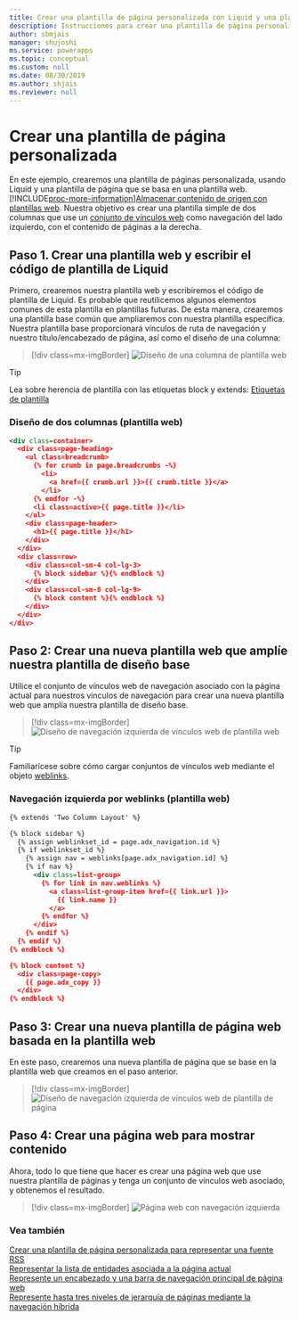 ```yaml
---
title: Crear una plantilla de página personalizada con Liquid y una plantilla de página web para un portal | MicrosoftDocs
description: Instrucciones para crear una plantilla de página personalizada con operadores de Liquid.
author: sbmjais
manager: shujoshi
ms.service: powerapps
ms.topic: conceptual
ms.custom: null
ms.date: 08/30/2019
ms.author: shjais
ms.reviewer: null
---
```


# <a name="create-a-custom-page-template"></a>Crear una plantilla de página personalizada

En este ejemplo, crearemos una plantilla de páginas personalizada, usando Liquid y una plantilla de página que se basa en una plantilla web. [!INCLUDE[proc-more-information](../../../includes/proc-more-information.md)][Almacenar contenido de origen con plantillas web](store-content-web-templates.md). Nuestra objetivo es crear una plantilla simple de dos columnas que use un [conjunto de vínculos web](https://docs.microsoft.com/en-us/dynamics365/customer-engagement/portals/manage-web-links) como navegación del lado izquierdo, con el contenido de páginas a la derecha. 

## <a name="step-1-create-a-web-template-and-write-the-liquid-template-code"></a>Paso 1. Crear una plantilla web y escribir el código de plantilla de Liquid

Primero, crearemos nuestra plantilla web y escribiremos el código de plantilla de Liquid. Es probable que reutilicemos algunos elementos comunes de esta plantilla en plantillas futuras. De esta manera, crearemos una plantilla base común que ampliaremos con nuestra plantilla específica. Nuestra plantilla base proporcionará vínculos de ruta de navegación y nuestro título/encabezado de página, así como el diseño de una columna:

> [!div class=mx-imgBorder]
![Diseño de una columna de plantilla web](../media/web-template-two-column-layout.png "Diseño de una columna de plantilla web")

> [!TIP]
> Lea sobre herencia de plantilla con las etiquetas block y extends: [Etiquetas de plantilla](template-tags.md#extends)

### <a name="two-column-layout-web-template"></a>Diseño de dos columnas (plantilla web)

```xml
<div class=container>
  <div class=page-heading>
    <ul class=breadcrumb>
      {% for crumb in page.breadcrumbs -%}
        <li>
          <a href={{ crumb.url }}>{{ crumb.title }}</a>
        </li>
      {% endfor -%}
      <li class=active>{{ page.title }}</li>
    </ul>
    <div class=page-header>
      <h1>{{ page.title }}</h1>
    </div>
  </div>
  <div class=row>
    <div class=col-sm-4 col-lg-3>
      {% block sidebar %}{% endblock %}
    </div>
    <div class=col-sm-8 col-lg-9>
      {% block content %}{% endblock %}
    </div>
  </div>
</div>
```

## <a name="step-2-create-a-new-web-template-that-extends-our-base-layout-template"></a>Paso 2: Crear una nueva plantilla web que amplíe nuestra plantilla de diseño base

Utilice el conjunto de vínculos web de navegación asociado con la página actual para nuestros vínculos de navegación para crear una nueva plantilla web que amplía nuestra plantilla de diseño base.

> [!div class=mx-imgBorder]
![Diseño de navegación izquierda de vínculos web de plantilla web](../media/web-template-weblinks-left-navigation-layout.png "Diseño de navegación izquierda de vínculos web de plantilla web")  

> [!TIP]
> Familiarícese sobre cómo cargar conjuntos de vínculos web mediante el objeto [weblinks](liquid-objects.md#weblinks).

### <a name="weblinks-left-navigation-web-template"></a>Navegación izquierda por weblinks (plantilla web)

```xml
{% extends 'Two Column Layout' %}

{% block sidebar %}
  {% assign weblinkset_id = page.adx_navigation.id %}
  {% if weblinkset_id %}
    {% assign nav = weblinks[page.adx_navigation.id] %}
    {% if nav %}
      <div class=list-group>
        {% for link in nav.weblinks %}
          <a class=list-group-item href={{ link.url }}>
            {{ link.name }}
          </a>
        {% endfor %}
      </div>
    {% endif %}
  {% endif %}
{% endblock %}

{% block content %}
  <div class=page-copy>
    {{ page.adx_copy }}
  </div>
{% endblock %}
```

## <a name="step-3-create-a-new-page-template-based-on-the-web-template"></a>Paso 3: Crear una nueva plantilla de página web basada en la plantilla web

En este paso, crearemos una nueva plantilla de página que se base en la plantilla web que creamos en el paso anterior.

> [!div class=mx-imgBorder]
![Diseño de navegación izquierda de vínculos web de plantilla de página](../media/page-template-weblinks-left-navigation-layout.png "Diseño de navegación izquierda de vínculos web de plantilla de página")  

## <a name="step-4-create-a-web-page-to-display-content"></a>Paso 4: Crear una página web para mostrar contenido

Ahora, todo lo que tiene que hacer es crear una página web que use nuestra plantilla de páginas y tenga un conjunto de vínculos web asociado, y obtenemos el resultado.

> [!div class=mx-imgBorder]
![Página web con navegación izquierda](../media/web-page-left-navigation.png "Página web con navegación izquierda")  

### <a name="see-also"></a>Vea también

[Crear una plantilla de página personalizada para representar una fuente RSS](render-rss-custom-page-template.md)  
[Representar la lista de entidades asociada a la página actual](render-entity-list-current-page.md)  
[Represente un encabezado y una barra de navegación principal de página web](render-site-header-primary-navigation.md)  
[Represente hasta tres niveles de jerarquía de páginas mediante la navegación híbrida](hybrid-navigation-render-page-hierachy.md)  

